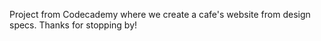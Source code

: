 Project from Codecademy where we create a cafe's website from design specs. Thanks for stopping by!
